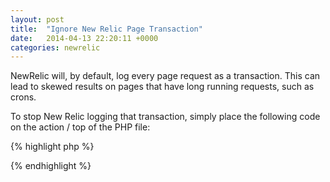 ```yaml
---
layout: post
title:  "Ignore New Relic Page Transaction"
date:   2014-04-13 22:20:11 +0000
categories: newrelic
---
```


NewRelic will, by default, log every page request as a transaction. This can lead to skewed results on pages that have long running requests, such as crons.

To stop New Relic logging that transaction, simply place the following code on the action / top of the PHP file:

{% highlight php %}
<?php
if (extension_loaded('newrelic')) {
    newrelic_ignore_transaction();
}
?>
{% endhighlight %}
